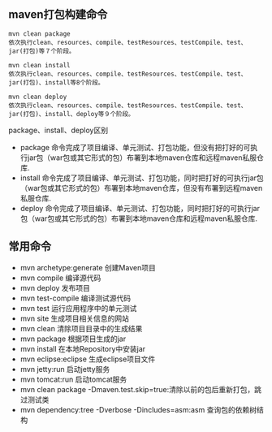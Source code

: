 maven打包构建命令
---
```
mvn clean package
依次执行clean、resources、compile、testResources、testCompile、test、jar(打包)等７个阶段。

mvn clean install
依次执行clean、resources、compile、testResources、testCompile、test、jar(打包)、install等8个阶段。

mvn clean deploy
依次执行clean、resources、compile、testResources、testCompile、test、jar(打包)、install、deploy等９个阶段。
```
package、install、deploy区别
- package 命令完成了项目编译、单元测试、打包功能，但没有把打好的可执行jar包（war包或其它形式的包）布署到本地maven仓库和远程maven私服仓库.
- install 命令完成了项目编译、单元测试、打包功能，同时把打好的可执行jar包（war包或其它形式的包）布署到本地maven仓库，但没有布署到远程maven私服仓库.
- deploy 命令完成了项目编译、单元测试、打包功能，同时把打好的可执行jar包（war包或其它形式的包）布署到本地maven仓库和远程maven私服仓库.

常用命令
---
- mvn archetype:generate 创建Maven项目
- mvn compile 编译源代码
- mvn deploy 发布项目
- mvn test-compile 编译测试源代码
- mvn test 运行应用程序中的单元测试
- mvn site 生成项目相关信息的网站
- mvn clean 清除项目目录中的生成结果
- mvn package 根据项目生成的jar
- mvn install 在本地Repository中安装jar
- mvn eclipse:eclipse 生成eclipse项目文件
- mvn jetty:run 启动jetty服务
- mvn tomcat:run 启动tomcat服务
- mvn clean package -Dmaven.test.skip=true:清除以前的包后重新打包，跳过测试类
- mvn dependency:tree -Dverbose -Dincludes=asm:asm 查询包的依赖树结构
